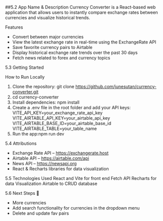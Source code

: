 ##5.2 App Name & Description
Currency Converter is a React-based web application that allows users to instantly compare exchange rates between  currencies and visualize historical trends.

Features
* Convert between major currencies
* View the latest exchange rate in real-time using the ExchangeRate API
* Save favorite currency pairs to Airtable
* Display historical exchange rate trends over the past 30 days
* Fetch news related to forex and currency topics

5.3 Getting Started

How to Run Locally
1. Clone the repository: git clone https://github.com/junesutan/currency-converter.git
2. cd currency-converter
4. Install dependencies: npm install
6. Create a .env file in the root folder and add your API keys:
VITE_API_KEY=your_exchange_rate_api_key
VITE_AIRTABLE_API_KEY=your_airtable_api_key
VITE_AIRTABLE_BASE_ID=your_airtable_base_id
VITE_AIRTABLE_TABLE=your_table_name
7. Run the app:npm run dev

5.4 Attributions
* Exchange Rate API – https://exchangerate.host
* Airtable API – https://airtable.com/api
* News API – https://newsapi.org
* React & Recharts libraries for data visualization


5.5 Technologies Used
React and Vite for front end 
Fetch API
Recharts for data Visualization	
Airtable to CRUD database 

5.6 Next Steps 🚀
* More currencies 
* Add search functionality for currencies in the dropdown menu
* Delete and update fav pairs 
